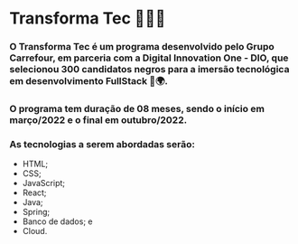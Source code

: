 # Transforma Tec 👨🏽‍💻

### O Transforma Tec é um programa desenvolvido pelo Grupo Carrefour, em parceria com a Digital Innovation One - DIO, que selecionou 300 candidatos negros para a imersão tecnológica em desenvolvimento FullStack 🚀🌍.
### O programa tem duração de 08 meses, sendo o início em março/2022 e o final em outubro/2022.
### As tecnologias a serem abordadas serão:
- HTML;
- CSS;
- JavaScript;
- React;
- Java;
- Spring;
- Banco de dados; e
- Cloud.
  
  
